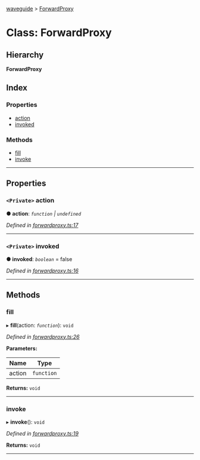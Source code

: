 [waveguide](../README.md) > [ForwardProxy](../classes/forwardproxy.md)

# Class: ForwardProxy

## Hierarchy

**ForwardProxy**

## Index

### Properties

* [action](forwardproxy.md#action)
* [invoked](forwardproxy.md#invoked)

### Methods

* [fill](forwardproxy.md#fill)
* [invoke](forwardproxy.md#invoke)

---

## Properties

<a id="action"></a>

### `<Private>` action

**● action**: *`function` \| `undefined`*

*Defined in [forwardproxy.ts:17](https://github.com/rzeigler/waveguide/blob/05ef8da/packages/waveguide/src/forwardproxy.ts#L17)*

___
<a id="invoked"></a>

### `<Private>` invoked

**● invoked**: *`boolean`* = false

*Defined in [forwardproxy.ts:16](https://github.com/rzeigler/waveguide/blob/05ef8da/packages/waveguide/src/forwardproxy.ts#L16)*

___

## Methods

<a id="fill"></a>

###  fill

▸ **fill**(action: *`function`*): `void`

*Defined in [forwardproxy.ts:26](https://github.com/rzeigler/waveguide/blob/05ef8da/packages/waveguide/src/forwardproxy.ts#L26)*

**Parameters:**

| Name | Type |
| ------ | ------ |
| action | `function` |

**Returns:** `void`

___
<a id="invoke"></a>

###  invoke

▸ **invoke**(): `void`

*Defined in [forwardproxy.ts:19](https://github.com/rzeigler/waveguide/blob/05ef8da/packages/waveguide/src/forwardproxy.ts#L19)*

**Returns:** `void`

___

